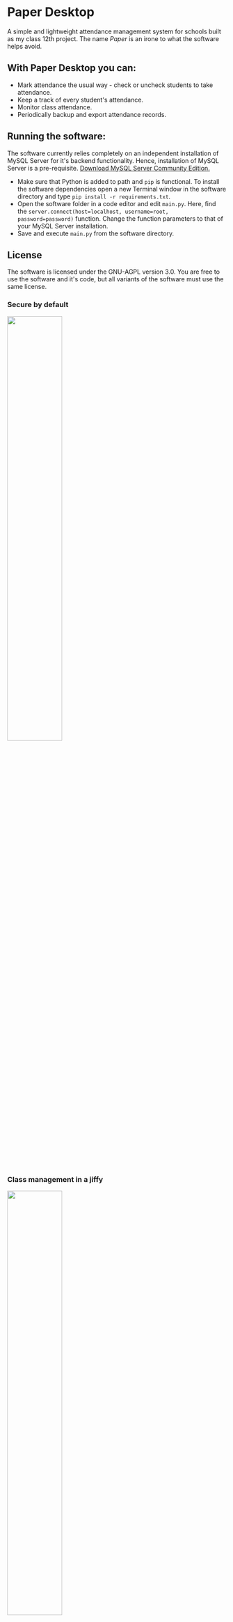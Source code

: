 # Paper Desktop
A simple and lightweight attendance management system for schools built as my class 12th project. The name _Paper_ is an irone to what the software helps avoid.

## With Paper Desktop you can:
- Mark attendance the usual way - check or uncheck students to take attendance.
- Keep a track of every student's attendance.
- Monitor class attendance.
- Periodically backup and export attendance records.

## Running the software:
The software currently relies completely on an independent installation of MySQL Server for it's backend functionality. Hence, installation of MySQL Server is a pre-requisite. [Download MySQL Server Community Edition.](https://dev.mysql.com/downloads/installer/)<br>

- Make sure that Python is added to path and `pip` is functional. To install the software dependencies open a new Terminal window in the software directory and type `pip install -r requirements.txt`. 
- Open the software folder in a code editor and edit `main.py`. Here, find the `server.connect(host=localhost, username=root, password=password)` function. Change the function parameters to that of your MySQL Server installation.
- Save and execute `main.py` from the software directory.

## License
The software is licensed under the GNU-AGPL version 3.0. You are free to use the software and it's code, but all variants of the software must use the same license.

### Secure by default
<img src='https://github.com/kmr-srbh/paper-desktop/assets/151380951/0a94852b-250b-4c27-9d26-31158d59a018' height='50%' width='50%'>

### Class management in a jiffy
<img src='https://github.com/kmr-srbh/paper-desktop/assets/151380951/27fda5e1-9778-4b1e-bc47-6563bca1bb02' height='50%' width='50%'>

### Taking attendance is a no time process
<img src='https://github.com/kmr-srbh/paper-desktop/assets/151380951/e6285de1-79c1-410c-9a38-b9f86417451b' height='50%' width='50%'>

### Attendance for latecomers
<img src='https://github.com/kmr-srbh/paper-desktop/assets/151380951/f7088267-0960-456c-b490-a25230bbd552' height='50%' width='50%'>

### Daily attendance reports
<img src='https://github.com/kmr-srbh/paper-desktop/assets/151380951/e6bc15b5-5788-4e78-957f-1cad31820860' height='50%' width='50%'>

### Class attendance record in a glance
<img src='https://github.com/kmr-srbh/paper-desktop/assets/151380951/efe3faa4-b528-4b00-9eb5-20cb7f6cda7c' height='50%' width='50%'>

### Every student is monitored
<img src='https://github.com/kmr-srbh/paper-desktop/assets/151380951/d87d30d9-7539-4f3f-8cd2-bbed857b25d1' height='50%' width='50%'>

### Settings that save time...
<img src='https://github.com/kmr-srbh/paper-desktop/assets/151380951/70621d93-d195-4946-9920-71239fa3dcaf' height='50%' width='50%'>

### ...and hard-work
<img src='https://github.com/kmr-srbh/paper-desktop/assets/151380951/af93b7a3-1831-47f3-9bfd-22ac7a3bf87d' height='50%' width='50%'>
